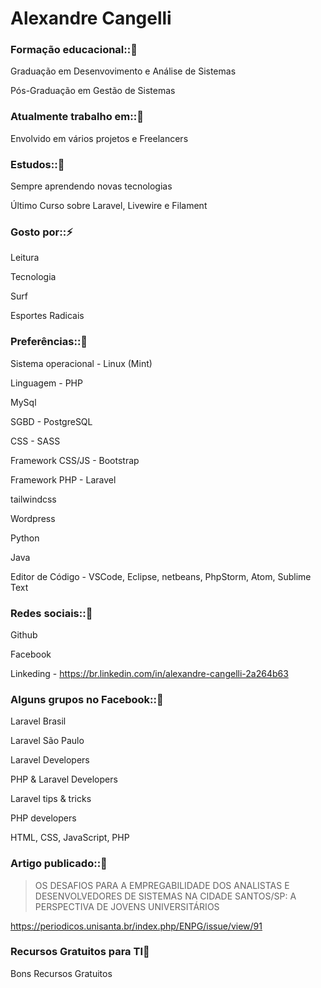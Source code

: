 

# Alexandre Cangelli

### Formação educacional::🌱 

Graduação em Desenvovimento e Análise de Sistemas<br>

Pós-Graduação em Gestão de Sistemas<br>

### Atualmente trabalho em::🔭 
Envolvido em vários projetos e Freelancers

### Estudos::🌱 

Sempre aprendendo novas tecnologias<br>

Último Curso sobre Laravel, Livewire e Filament

### Gosto por::⚡  
Leitura

Tecnologia

Surf

Esportes Radicais


### Preferências::👯  
Sistema operacional - Linux (Mint)

Linguagem - PHP

MySql

SGBD - PostgreSQL

CSS - SASS

Framework CSS/JS - Bootstrap

Framework PHP - Laravel

tailwindcss 

Wordpress

Python

Java

Editor de Código - VSCode, Eclipse, netbeans, PhpStorm, Atom, Sublime Text

### Redes sociais::💬 
Github

Facebook

Linkeding - https://br.linkedin.com/in/alexandre-cangelli-2a264b63

### Alguns grupos no Facebook::🤔 
Laravel Brasil

Laravel São Paulo

Laravel Developers

PHP & Laravel Developers

Laravel tips & tricks

PHP developers

HTML, CSS, JavaScript, PHP

### Artigo publicado::🌱 
> OS DESAFIOS PARA A EMPREGABILIDADE DOS ANALISTAS E DESENVOLVEDORES DE SISTEMAS NA CIDADE SANTOS/SP: A PERSPECTIVA DE JOVENS UNIVERSITÁRIOS

https://periodicos.unisanta.br/index.php/ENPG/issue/view/91

### Recursos Gratuitos para TI🌱 
Bons Recursos Gratuitos 
